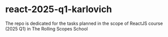 # react-2025-q1-karlovich
The repo is dedicated for the tasks planned in the scope of ReactJS course (2025 Q1) in The Rolling Scopes School 
